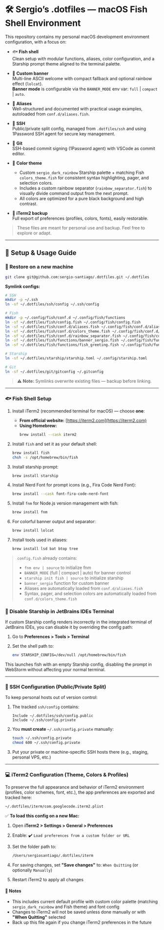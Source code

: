 # 🛠️ Sergio’s .dotfiles — macOS Fish Shell Environment

This repository contains my personal macOS development environment configuration, with a focus on:

- 🐟 **Fish shell**  
  Clean setup with modular functions, aliases, color configuration, and a Starship prompt theme aligned to the terminal palette.


- 🎨 **Custom banner**  
  Multi-line ASCII welcome with compact fallback and optional rainbow effect (`lolcat`).  
  **Banner mode** is configurable via the `BANNER_MODE` env var: `full` | `compact` | `auto`.


- 🧾 **Aliases**  
  Well-structured and documented with practical usage examples, autoloaded from `conf.d/aliases.fish`.


- 🔐 **SSH**  
  Public/private split config, managed from `.dotfiles/ssh` and using 1Password SSH agent for secure key management.


- 🧠 **Git**  
  SSH-based commit signing (1Password agent) with VSCode as commit editor.


- 🌈 **Color theme**
  - Custom `sergio_dark_rainbow` Starship palette + matching Fish `colors_theme.fish` for consistent syntax highlighting, pager, and selection colors.
  - Includes a custom rainbow separator (`rainbow_separator.fish`) to visually divide command output from the next prompt.
  - All colors are optimized for a pure black background and high contrast.


- 💾 **iTerm2 backup**  
  Full export of preferences (profiles, colors, fonts), easily restorable.

> These files are meant for personal use and backup. Feel free to explore or adapt.

---

## 🔧 Setup & Usage Guide

### 🚀 Restore on a new machine

```bash
git clone git@github.com:sergio-santiago/.dotfiles.git ~/.dotfiles
```

**Symlink configs:**

```bash
# SSH
mkdir -p ~/.ssh
ln -sf ~/.dotfiles/ssh/config ~/.ssh/config

# Fish
mkdir -p ~/.config/fish/conf.d ~/.config/fish/functions
ln -sf ~/.dotfiles/fish/config.fish ~/.config/fish/config.fish
ln -sf ~/.dotfiles/fish/conf.d/aliases.fish ~/.config/fish/conf.d/aliases.fish
ln -sf ~/.dotfiles/fish/conf.d/colors_theme.fish ~/.config/fish/conf.d/colors_theme.fish
ln -sf ~/.dotfiles/fish/conf.d/rainbow_separator.fish ~/.config/fish/conf.d/rainbow_separator.fish
ln -sf ~/.dotfiles/fish/functions/banner_sergio.fish ~/.config/fish/functions/banner_sergio.fish
ln -sf ~/.dotfiles/fish/functions/fish_greeting.fish ~/.config/fish/functions/fish_greeting.fish

# Starship
ln -sf ~/.dotfiles/starship/starship.toml ~/.config/starship.toml

# Git
ln -sf ~/.dotfiles/git/gitconfig ~/.gitconfig
```

> ⚠️ **Note:** Symlinks overwrite existing files — backup before linking.

---

### 🐟 Fish Shell Setup

1. Install iTerm2 (recommended terminal for macOS) — choose **one**:
   - **From official website:** [https://iterm2.com](https://iterm2.com)
   - **Using Homebrew:**
     ```bash
     brew install --cask iterm2
     ```
     
2. Install `fish` and set it as your default shell:

   ```bash
   brew install fish
   chsh -s /opt/homebrew/bin/fish
   ```

3. Install starship prompt:

   ```bash
   brew install starship
   ```

4. Install Nerd Font for prompt icons (e.g., Fira Code Nerd Font):

   ```bash
   brew install --cask font-fira-code-nerd-font
   ```

5. Install `fnm` for Node.js version management with fish:

   ```bash
   brew install fnm
   ```

6. For colorful banner output and separator:

   ```bash
   brew install lolcat
   ```

7. Install tools used in aliases:

   ```bash
   brew install lsd bat btop tree
   ```

> `config.fish` already contains:
>
> - `fnm env | source` to initialize fnm
> - `BANNER_MODE` (full | compact | auto) for banner control
> - `starship init fish | source` to initialize starship
> - `banner_sergio` function for custom banner
> - Aliases are automatically loaded from `conf.d/aliases.fish`
> - Syntax, pager, and selection colors are automatically loaded from `conf.d/colors_theme.fish`

### 🧩 Disable Starship in JetBrains IDEs Terminal

If custom Starship config renders incorrectly in the integrated terminal of JetBrains IDEs,
you can disable it by overriding the config path:

1. Go to **Preferences > Tools > Terminal**
2. Set the shell path to:

   ```bash
   env STARSHIP_CONFIG=/dev/null /opt/homebrew/bin/fish
    ```
This launches fish with an empty Starship config, disabling the prompt in WebStorm
without affecting your normal terminal.

---

### 🔐 SSH Configuration (Public/Private Split)

To keep personal hosts out of version control:

1. The tracked `ssh/config` contains:

   ```ssh
   Include ~/.dotfiles/ssh/config.public
   Include ~/.ssh/config.private
   ```

2. You **must create** `~/.ssh/config.private` manually:

   ```bash
   touch ~/.ssh/config.private
   chmod 600 ~/.ssh/config.private
   ```

3. Put your private or machine-specific SSH hosts there (e.g., staging, personal VPS, etc.)

---

### 💻 iTerm2 Configuration (Theme, Colors & Profiles)

To preserve the full appearance and behavior of iTerm2 environment (profiles, color schemes, font, etc.), the app preferences are exported and tracked here:

```bash
~/.dotfiles/iterm/com.googlecode.iterm2.plist
```

✅ **To load this config on a new Mac:**

1. Open **iTerm2 > Settings > General > Preferences**
2. Enable: ✔️ `Load preferences from a custom folder or URL`
3. Set the folder path to:

   ```bash
   /Users/sergiosantiago/.dotfiles/iterm
   ```

4. For saving changes, set **"Save changes"** to: `When Quitting` (or optionally `Manually`)
5. Restart iTerm2 to apply all changes

#### 💾 Notes

- This includes current default profile with custom color palette (matching `sergio_dark_rainbow` and Fish theme) and font config
- Changes to iTerm2 will not be saved unless done manually or with **"When Quitting"** selected
- Back up this file again if you change iTerm2 preferences in the future
